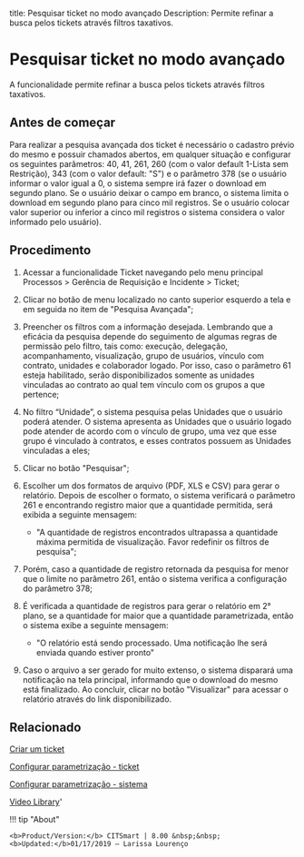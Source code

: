 title: Pesquisar ticket no modo avançado 
Description: Permite refinar a busca pelos tickets através filtros taxativos. 
# Pesquisar ticket no modo avançado

A funcionalidade permite refinar a busca pelos tickets através filtros
taxativos.

Antes de começar
----------------

Para realizar a pesquisa avançada dos ticket é necessário o cadastro prévio do
mesmo e possuir chamados abertos, em qualquer situação e configurar os seguintes
parâmetros: 40, 41, 261, 260 (com o valor default 1-Lista sem Restrição), 343
(com o valor default: "S") e o parâmetro 378 (se o usuário informar o valor
igual a 0, o sistema sempre irá fazer o download em segundo plano. Se o usuário
deixar o campo em branco, o sistema limita o download em segundo plano para
cinco mil registros. Se o usuário colocar valor superior ou inferior a cinco mil
registros o sistema considera o valor informado pelo usuário).

Procedimento
------------

1.  Acessar a funcionalidade Ticket navegando pelo menu principal Processos \>
    Gerência de Requisição e Incidente \> Ticket;

2.  Clicar no botão de menu localizado no canto superior esquerdo a tela e em
    seguida no item de "Pesquisa Avançada";

3.  Preencher os filtros com a informação desejada. Lembrando que a eficácia da
    pesquisa depende do seguimento de algumas regras de permissão pelo filtro,
    tais como: execução, delegação, acompanhamento, visualização, grupo de
    usuários, vínculo com contrato, unidades e colaborador logado. Por isso,
    caso o parâmetro 61 esteja habilitado, serão disponibilizados somente as
    unidades vinculadas ao contrato ao qual tem vínculo com os grupos a que
    pertence;

4.  No filtro “Unidade”, o sistema pesquisa pelas Unidades que o usuário poderá
    atender. O sistema apresenta as Unidades que o usuário logado pode atender
    de acordo com o vínculo de grupo, uma vez que esse grupo é vinculado à
    contratos, e esses contratos possuem as Unidades vinculadas a eles;

5.  Clicar no botão "Pesquisar";

6.  Escolher um dos formatos de arquivo (PDF, XLS e CSV) para gerar o relatório.
    Depois de escolher o formato, o sistema verificará o parâmetro 261 e
    encontrando registro maior que a quantidade permitida, será exibida a
    seguinte mensagem:

    -   "A quantidade de registros encontrados ultrapassa a quantidade máxima
        permitida de visualização. Favor redefinir os filtros de pesquisa";

7.  Porém, caso a quantidade de registro retornada da pesquisa for menor que o
    limite no parâmetro 261, então o sistema verifica a configuração do
    parâmetro 378;

8.  É verificada a quantidade de registros para gerar o relatório em 2° plano,
    se a quantidade for maior que a quantidade parametrizada, então o sistema
    exibe a seguinte mensagem:

    -   "O relatório está sendo processado. Uma notificação lhe será enviada
        quando estiver pronto"

9.  Caso o arquivo a ser gerado for muito extenso, o sistema disparará uma
    notificação na tela principal, informando que o download do mesmo está
    finalizado. Ao concluir, clicar no botão "Visualizar" para acessar o
    relatório através do link disponibilizado.

Relacionado
-----------

[Criar um
ticket](/pt-br/citsmart-platform-9/processes/tickets/use/create-ticket.html)

[Configurar parametrização -
ticket](/pt-br/citsmart-platform-9/platform-administration/parameters-list/configure-parametrization-ticket.html)

[Configurar parametrização -
sistema](/pt-br/citsmart-platform-9/platform-administration/parameters-list/configure-parametrization-system.html)

[Video
Library](https://www.youtube.com/playlist?list=PLB5qK2uzf2ROn4Xs6UdH84Ujzta2iJ6Ei)'

!!! tip "About"

    <b>Product/Version:</b> CITSmart | 8.00 &nbsp;&nbsp;
    <b>Updated:</b>01/17/2019 – Larissa Lourenço
